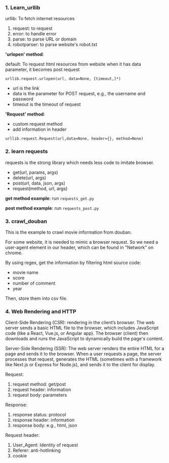 ### 1. Learn_urllib

urllib: To fetch internet resources

1. request: to request
2. error: to handle error
3. parse: to parse URL or domain
4. robotparser: to parse website's robot.txt

**'urlopen' method**: 

default: To request html resources from website
when it has data parameter, it becomes post request

`urllib.request.urlopen(url, data=None, [timeout,]*)`
- url is the link
- data is the parameter for POST request, e.g., the username and password
- timeout is the timeout of request

**'Request' method**: 

- custom request method
- add information in header

`urllib.request.Request(url,data=None, header={}, method=None)`

### 2. learn requests

requests is the strong library which needs less code to imitate browser.

- get(url, params, args)
- delete(url, args)
- post(url, data, json, args)
- request(method, url, args)

**get method example**:
run `requests_get.py`

**post method example**:
run `requests_post.py`

### 3. crawl_douban

This is the example to crawl movie information from douban.

For some website, it is needed to mimic a browser request. So we need a user-agent element in our header, which can be found in "Network" on chrome.

By using regex, get the information by filtering html source code:
- movie name
- score
- number of comment 
- year

Then, store them into csv file.


### 4. Web Rendering and HTTP

Client-Side Rendering (CSR): rendering in the client’s browser.
The web server sends a basic HTML file to the browser, which includes JavaScript code (like a React, Vue.js, or Angular app). The browser (client) then downloads and runs the JavaScript to dynamically build the page's content. 

Server-Side Rendering (SSR): The web server renders the entire HTML for a page and sends it to the browser.
When a user requests a page, the server processes that request, generates the HTML (sometimes with a framework like Next.js or Express for Node.js), and sends it to the client for display.

Request:
1. request method: get/post
2. request header: information
3. request body: parameters

Response:
1. response status: protocol
2. response header: information
3. response body: e.g., html, json

Request header:
1. User_Agent: Identity of request
2. Referer: anti-hotlinking
3. cookie

